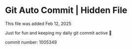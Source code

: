 # Git Auto Commit | Hidden File

This file was added Feb 12, 2025

Just for fun and keeping my daily git commit active 🤪

commit number: 1005349
